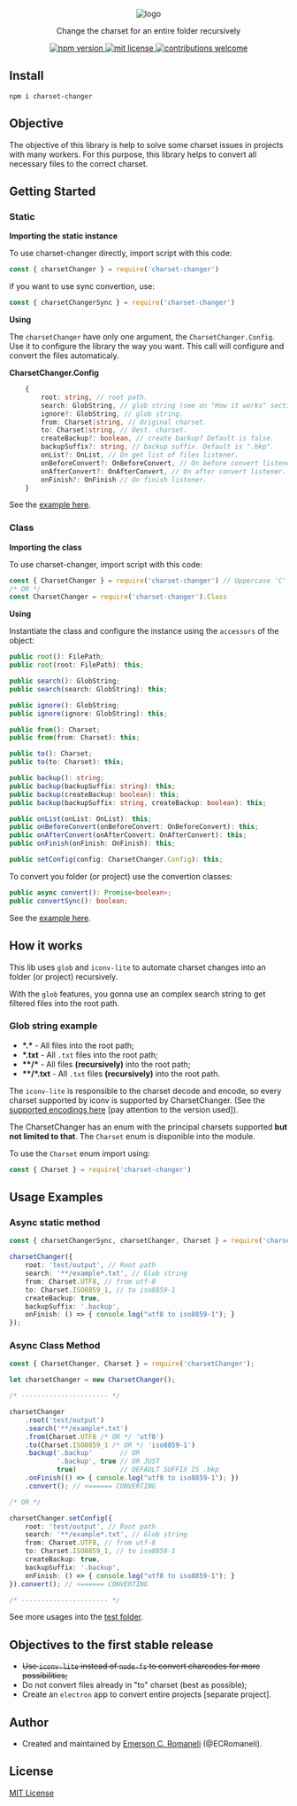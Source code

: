 <p align='center'>
    <img src="https://i.postimg.cc/q7Ln0qrn/logo.png" alt='logo' />
</p>
<p align='center'>
    Change the charset for an entire folder recursively
</p>
<p align='center'>
    <a href='https://www.npmjs.com/package/charset-changer'>
        <img alt='npm version' src='https://img.shields.io/npm/v/charset-changer.svg'/>
    </a>
    <a href='https://github.com/ECRomaneli/CharsetChanger/blob/master/LICENSE'>
        <img alt='mit license' src='https://img.shields.io/badge/license-MIT-blue.svg'/>
    </a>
    <a href='https://github.com/ECRomaneli/CharsetChanger'>
        <img alt='contributions welcome' src='https://img.shields.io/badge/contributions-welcome-brightgreen.svg?style=flat'/>
    </a>
</p>

## Install

```
npm i charset-changer
```

## Objective

The objective of this library is help to solve some charset issues in projects with many workers. For this purpose, this library helps to convert all necessary files to the correct charset.

## Getting Started

### Static

**Importing the static instance**<p/>
To use charset-changer directly, import script with this code:

```typescript
const { charsetChanger } = require('charset-changer')
```

if you want to use sync convertion, use:

```typescript
const { charsetChangerSync } = require('charset-changer')
```

**Using**

The `charsetChanger` have only one argument, the `CharsetChanger.Config`. Use it to configure the library the way you want. This call will configure and convert the files automaticaly.

**CharsetChanger.Config**
```typescript
    {
        root: string, // root path.
        search: GlobString, // glob string (see on "How it works" section).
        ignore?: GlobString, // glob string.
        from: Charset|string, // Original charset.
        to: Charset|string, // Dest. charset.
        createBackup?: boolean, // create backup? Default is false.
        backupSuffix?: string, // backup suffix. Default is ".bkp".
        onList?: OnList, // On get list of files listener.
        onBeforeConvert?: OnBeforeConvert, // On before convert listener.
        onAfterConvert?: OnAfterConvert, // On after convert listener.
        onFinish?: OnFinish // On finish listener.
    }
```

See the [example here](#async-static-method).

### Class

**Importing the class**<p/>
To use charset-changer, import script with this code:

```typescript
const { CharsetChanger } = require('charset-changer') // Uppercase 'C'
/* OR */
const CharsetChanger = require('charset-changer').Class
```

**Using**

Instantiate the class and configure the instance using the `accessors` of the object:

```typescript
public root(): FilePath;
public root(root: FilePath): this;

public search(): GlobString;
public search(search: GlobString): this;

public ignore(): GlobString;
public ignore(ignore: GlobString): this;

public from(): Charset;
public from(from: Charset): this;

public to(): Charset;
public to(to: Charset): this;

public backup(): string;
public backup(backupSuffix: string): this;
public backup(createBackup: boolean): this;
public backup(backupSuffix: string, createBackup: boolean): this;

public onList(onList: OnList): this;
public onBeforeConvert(onBeforeConvert: OnBeforeConvert): this;
public onAfterConvert(onAfterConvert: OnAfterConvert): this;
public onFinish(onFinish: OnFinish): this;

public setConfig(config: CharsetChanger.Config): this;
```

To convert you folder (or project) use the convertion classes:

```typescript
public async convert(): Promise<boolean>;
public convertSync(): boolean;
```

See the [example here](#async-class-method).

## How it works

This lib uses `glob` and `iconv-lite` to automate charset changes into an folder (or project) recursively.

With the `glob` features, you gonna use an complex search string to get filtered files into the root path.

### Glob string example

- **\*.\*** - All files into the root path;
- **\*.txt** - All `.txt` files into the root path;
- **\*\*/\*** - All files **(recursively)** into the root path;
- **\*\*/\*.txt** - All `.txt` files **(recursively)** into the root path.

The `iconv-lite` is responsible to the charset decode and encode, so every charset supported by iconv is supported by CharsetChanger. (See the [supported encodings here](https://github.com/ashtuchkin/iconv-lite#supported-encodings) [pay attention to the version used]).

The CharsetChanger has an enum with the principal charsets supported **but not limited to that**. The `Charset` enum is disponible into the module.

To use the `Charset` enum import using:
```typescript
const { Charset } = require('charset-changer')
```

## Usage Examples

### Async static method
```typescript
const { charsetChangerSync, charsetChanger, Charset } = require('charsetChanger');

charsetChanger({
    root: 'test/output', // Root path
    search: '**/example*.txt', // Glob string
    from: Charset.UTF8, // from utf-8
    to: Charset.ISO8859_1, // to iso8859-1
    createBackup: true,
    backupSuffix: '.backup',
    onFinish: () => { console.log("utf8 to iso8859-1"); }
});
```

### Async Class Method
```typescript
const { CharsetChanger, Charset } = require('charsetChanger');

let charsetChanger = new CharsetChanger();

/* ---------------------- */

charsetChanger
    .root('test/output')
    .search('**/example*.txt')
    .from(Charset.UTF8 /* OR */ 'utf8')
    .to(Charset.ISO8859_1 /* OR */ 'iso8859-1')
    .backup('.backup'       // OR
            '.backup', true // OR JUST 
            true)           // DEFAULT SUFFIX IS .bkp
    .onFinish(() => { console.log("utf8 to iso8859-1"); })
    .convert(); // <====== CONVERTING

/* OR */

charsetChanger.setConfig({
    root: 'test/output', // Root path
    search: '**/example*.txt', // Glob string
    from: Charset.UTF8, // from utf-8
    to: Charset.ISO8859_1, // to iso8859-1
    createBackup: true,
    backupSuffix: '.backup',
    onFinish: () => { console.log("utf8 to iso8859-1"); }
}).convert(); // <====== CONVERTING

/* ---------------------- */
```

See more usages into the [test folder](https://github.com/ECRomaneli/CharsetChanger/blob/master/test).

## Objectives to the first stable release
- <del>Use `iconv-lite` instead of `node-fs` to convert charcodes for more possibilities;</del>
- Do not convert files already in "to" charset (best as possible);
- Create an `electron` app to convert entire projects [separate project].

## Author

- Created and maintained by [Emerson C. Romaneli](https://github.com/ECRomaneli) (@ECRomaneli).

## License

[MIT License](https://github.com/ECRomaneli/CharsetChanger/blob/master/LICENSE)